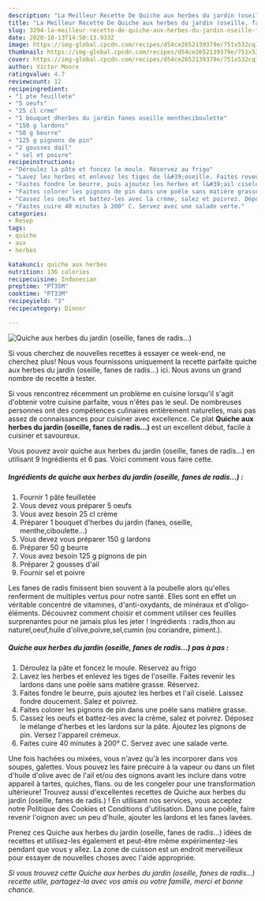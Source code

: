 ```yaml
---
description: "La Meilleur Recette De Quiche aux herbes du jardin (oseille, fanes de radis...)"
title: "La Meilleur Recette De Quiche aux herbes du jardin (oseille, fanes de radis...)"
slug: 3294-la-meilleur-recette-de-quiche-aux-herbes-du-jardin-oseille-fanes-de-radis
date: 2020-10-13T14:50:13.933Z
image: https://img-global.cpcdn.com/recipes/d54ce2652139379e/751x532cq70/quiche-aux-herbes-du-jardin-oseille-fanes-de-radis-photo-principale-de-la-recette.jpg
thumbnail: https://img-global.cpcdn.com/recipes/d54ce2652139379e/751x532cq70/quiche-aux-herbes-du-jardin-oseille-fanes-de-radis-photo-principale-de-la-recette.jpg
cover: https://img-global.cpcdn.com/recipes/d54ce2652139379e/751x532cq70/quiche-aux-herbes-du-jardin-oseille-fanes-de-radis-photo-principale-de-la-recette.jpg
author: Victor Moore
ratingvalue: 4.7
reviewcount: 12
recipeingredient:
- "1 pte feuillete"
- "5 oeufs"
- "25 cl crme"
- "1 bouquet dherbes du jardin fanes oseille mentheciboulette"
- "150 g lardons"
- "50 g beurre"
- "125 g pignons de pin"
- "2 gousses dail"
- " sel et poivre"
recipeinstructions:
- "Déroulez la pâte et foncez le moule. Réservez au frigo"
- "Lavez les herbes et enlevez les tiges de l&#39;oseille. Faites revenir les lardons dans une poêle sans matière grasse. Réservez."
- "Faites fondre le beurre, puis ajoutez les herbes et l&#39;ail ciselé. Laissez fondre doucement. Salez et poivrez."
- "Faites colorer les pignons de pin dans une poêle sans matière grasse."
- "Cassez les oeufs et battez-les avec la crème, salez et poivrez. Déposez le mélange d&#39;herbes et les lardons sur la pâte. Ajoutez les pignons de pin. Versez l&#39;appareil crémeux."
- "Faites cuire 40 minutes à 200° C. Servez avec une salade verte."
categories:
- Resep
tags:
- quiche
- aux
- herbes

katakunci: quiche aux herbes 
nutrition: 136 calories
recipecuisine: Indonesian
preptime: "PT35M"
cooktime: "PT33M"
recipeyield: "3"
recipecategory: Dinner

---
```



![Quiche aux herbes du jardin (oseille, fanes de radis...)](https://img-global.cpcdn.com/recipes/d54ce2652139379e/751x532cq70/quiche-aux-herbes-du-jardin-oseille-fanes-de-radis-photo-principale-de-la-recette.jpg)

Si vous cherchez de nouvelles recettes à essayer ce week-end, ne cherchez plus! Nous vous fournissons uniquement la recette parfaite quiche aux herbes du jardin (oseille, fanes de radis...) ici. Nous avons un grand nombre de recette à tester.

Si vous rencontrez récemment un problème en cuisine lorsqu'il s'agit d'obtenir votre cuisine parfaite, vous n'êtes pas le seul. De nombreuses personnes ont des compétences culinaires entièrement naturelles, mais pas assez de connaissances pour cuisiner avec excellence. Ce plat <strong> Quiche aux herbes du jardin (oseille, fanes de radis...) </strong> est un excellent début, facile à cuisiner et savoureux.

<!--inarticleads1-->

Vous pouvez avoir quiche aux herbes du jardin (oseille, fanes de radis...) en utilisant 9 Ingrédients et 6 pas. Voici comment vous faire cette.

##### Ingrédients de quiche aux herbes du jardin (oseille, fanes de radis...) :

1. Fournir 1 pâte feuilletée
1. Vous devez vous préparer 5 oeufs
1. Vous avez besoin 25 cl crème
1. Préparer 1 bouquet d&#39;herbes du jardin (fanes, oseille, menthe,ciboulette...)
1. Vous devez vous préparer 150 g lardons
1. Préparer 50 g beurre
1. Vous avez besoin 125 g pignons de pin
1. Préparer 2 gousses d&#39;ail
1. Fournir  sel et poivre


Les fanes de radis finissent bien souvent à la poubelle alors qu&#39;elles renferment de multiples vertus pour notre santé. Elles sont en effet un véritable concentré de vitamines, d&#39;anti-oxydants, de minéraux et d&#39;oligo-éléments. Découvrez comment choisir et comment utiliser ces feuilles surprenantes pour ne jamais plus les jeter ! Ingrédients : radis,thon au naturel,oeuf,huile d&#39;olive,poivre,sel,cumin (ou coriandre, piment.). 

<!--inarticleads2-->

##### Quiche aux herbes du jardin (oseille, fanes de radis...) pas à pas :

1. Déroulez la pâte et foncez le moule. Réservez au frigo
1. Lavez les herbes et enlevez les tiges de l&#39;oseille. Faites revenir les lardons dans une poêle sans matière grasse. Réservez.
1. Faites fondre le beurre, puis ajoutez les herbes et l&#39;ail ciselé. Laissez fondre doucement. Salez et poivrez.
1. Faites colorer les pignons de pin dans une poêle sans matière grasse.
1. Cassez les oeufs et battez-les avec la crème, salez et poivrez. Déposez le mélange d&#39;herbes et les lardons sur la pâte. Ajoutez les pignons de pin. Versez l&#39;appareil crémeux.
1. Faites cuire 40 minutes à 200° C. Servez avec une salade verte.


Une fois hachées ou mixées, vous n&#39;avez qu&#39;à les incorporer dans vos soupes, galettes. Vous pouvez les faire précuire à la vapeur ou dans un filet d&#39;huile d&#39;olive avec de l&#39;ail et/ou des oignons avant les inclure dans votre appareil à tartes, quiches, flans. ou de les congeler pour une transformation ultérieure! Trouvez aussi d&#39;excellentes recettes de Quiche aux herbes du jardin (oseille, fanes de radis.) ! En utilisant nos services, vous acceptez notre Politique des Cookies et Conditions d&#39;utilisation. Dans une poêle, faire revenir l&#39;oignon avec un peu d&#39;huile, ajouter les lardons et les fanes lavées. 

<!--inarticleads1-->

<p>
Prenez ces Quiche aux herbes du jardin (oseille, fanes de radis...) idées de recettes et utilisez-les également et peut-être même expérimentez-les pendant que vous y allez. La zone de cuisson est un endroit merveilleux pour essayer de nouvelles choses avec l'aide appropriée.
</p>

<p>
<i>Si vous trouvez cette Quiche aux herbes du jardin (oseille, fanes de radis...) recette utile, partagez-la avec vos amis ou votre famille, merci et bonne chance.</i>
</p>
